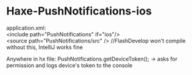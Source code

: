 Haxe-PushNotifications-ios
==========================

application.xml:<br>
&lt;include path="PushNotifications" if="ios"/&gt; <br>
&lt;source path="PushNotifications/src" /&gt; //FlashDevelop won't compile without this, IntelliJ works fine


Anywhere in hx file:
PushNotifications.getDeviceToken(); -> asks for permission and logs device's token to the console
